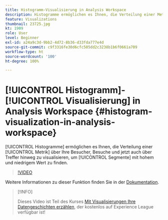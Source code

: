 ```yaml
---
title: Histogramm-Visualisierung in Analysis Workspace
description: Histogramme ermöglichen es Ihnen, die Verteilung einer Metrik über Besucher, Besuche und jetzt auch über Treffer hinweg zu visualisieren, um Segmente mit hohem und niedrigem Wert zu finden.
feature: Visualizations
thumbnail: 23725.jpg
kt: 1909
role: User
level: Beginner
exl-id: a24a9c3d-9bb2-4d72-8b36-d33fda777e4d
source-git-commit: c9f3316fe30d6cfc505dd2c3238b1b6f0661a709
workflow-type: ht
source-wordcount: '100'
ht-degree: 100%

---
```


# [!UICONTROL Histogramm]-[!UICONTROL Visualisierung] in Analysis Workspace {#histogram-visualization-in-analysis-workspace}

[!UICONTROL Histogramme] ermöglichen es Ihnen, die Verteilung einer [!UICONTROL Metrik] über Ihre Besucher, Besuche und jetzt auch über Treffer hinweg zu visualisieren, um [!UICONTROL Segmente] mit hohem und niedrigem Wert zu finden.

>[!VIDEO](https://video.tv.adobe.com/v/23725/?quality=12)

Weitere Informationen zu dieser Funktion finden Sie in der [Dokumentation](https://experienceleague.adobe.com/docs/analytics/analyze/analysis-workspace/visualizations/histogram.html?lang=de).

>[!INFO]
>
> Dieses Video ist Teil des Kurses [Mit Visualisierungen Ihre Datengeschichten erzählen](https://experienceleague.adobe.com/?recommended=Analytics-U-1-2021.1.visualizations&amp;lang=de), der kostenlos auf Experience League verfügbar ist!
